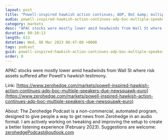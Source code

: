 ```yaml
---
layout: post
title: "Powell-inspired hawkish action continues; ADP, BoC &amp; multiple speakers due - Newsquawk Euro Market Open"
audio: powell-inspired-hawkish-action-continues-adp-boc-multiple-speakers-due-newsquawk-euro-0
category: markets
desc: "APAC stocks were mostly lower amid headwinds from Wall St where risk assets suffered after Powell's hawkish testimony."
duration: 00:10:13
length: 613
datetime: Wed, 08 Mar 2023 06:47:00 +0000
tags: podcast
guid: powell-inspired-hawkish-action-continues-adp-boc-multiple-speakers-due-newsquawk-euro-0
order: 0
---
```

APAC stocks were mostly lower amid headwinds from Wall St where risk assets suffered after Powell's hawkish testimony.

Link: [https://www.zerohedge.com/markets/powell-inspired-hawkish-action-continues-adp-boc-multiple-speakers-due-newsquawk-euro](https://www.zerohedge.com/markets/powell-inspired-hawkish-action-continues-adp-boc-multiple-speakers-due-newsquawk-euro)

About: The Zerohedge Podcast is a non-commercial, automated program, designed to give people a way to get news from Zerohedge in an audio format.  I am actively working on tweaking and improving the setup to create a better listening experience (February 2023).  Suggestions are welcome: [zerohedgePodcast@outlook.com](mailto:zerohedgePodcast@outlook.com)